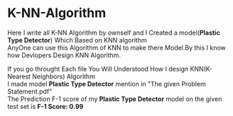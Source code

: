 # K-NN-Algorithm
Here I write all K-NN Algorithm  by ownself and I Created a model(**Plastic Type Detector**) Which Based on KNN algorithm \
AnyOne can use this Algorithm of KNN to make there Model.By this I know how Devlopers Design KNN Algorithm.

If you go throught Each file You Will Understood How I design KNN(K-Nearest Neighbors) Algorithm \
I made model **Plastic Type Detector** mention in  "The given Problem Statement.pdf" \
The Prediction F-1 score of my **Plastic Type Detector** model on the given test set is **F-1 Score: 0.99**
